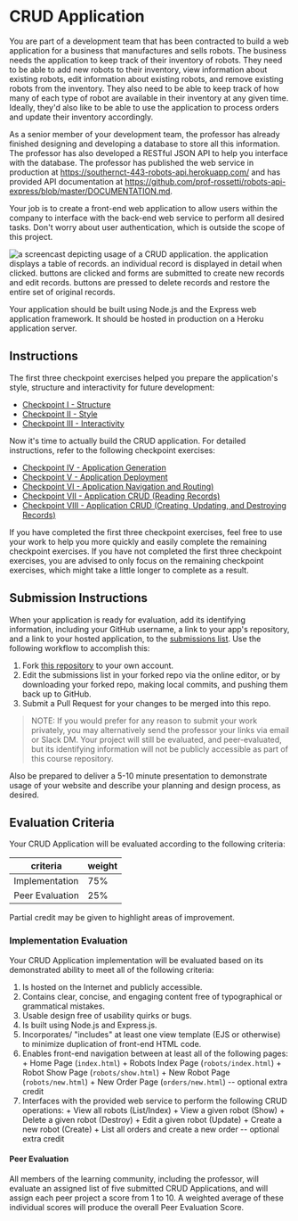 # CRUD Application

You are part of a development team that has been contracted to build a web application for a business that manufactures and sells robots. The business needs the application to keep track of their inventory of robots. They need to be able to add new robots to their inventory, view information about existing robots, edit information about existing robots, and remove existing robots from the inventory. They also need to be able to keep track of how many of each type of robot are available in their inventory at any given time. Ideally, they'd also like to be able to use the application to process orders and update their inventory accordingly.

As a senior member of your development team, the professor has already finished designing and developing a database to store all this information. The professor has also developed a RESTful JSON API to help you interface with the database. The professor has published the web service in production at https://southernct-443-robots-api.herokuapp.com/ and has provided API documentation at https://github.com/prof-rossetti/robots-api-express/blob/master/DOCUMENTATION.md.

Your job is to create a front-end web application to allow users within the company to interface with the back-end web service to perform all desired tasks. Don't worry about user authentication, which is outside the scope of this project.

![a screencast depicting usage of a CRUD application. the application displays a table of records. an individual record is displayed in detail when clicked. buttons are clicked and forms are submitted to create new records and edit records. buttons are pressed to delete records and restore the entire set of original records.](demo.gif)

Your application should be built using Node.js and the Express web application framework. It should be hosted in production on a Heroku application server.

## Instructions

The first three checkpoint exercises helped you prepare the application's style, structure and interactivity for future development:

  + [Checkpoint I - Structure](/projects/crud-application/checkpoints/structure/checkpoint.md)
  + [Checkpoint II - Style](/projects/crud-application/checkpoints/style/checkpoint.md)
  + [Checkpoint III - Interactivity](/projects/crud-application/checkpoints/interactivity/checkpoint.md)

Now it's time to actually build the CRUD application. For detailed instructions, refer to the following checkpoint exercises:

  + [Checkpoint IV - Application Generation](/projects/crud-application/checkpoints/app-generation/checkpoint.md)
  + [Checkpoint V - Application Deployment](/projects/crud-application/checkpoints/app-deployment/checkpoint.md)
  + [Checkpoint VI - Application Navigation and Routing)](/projects/crud-application/checkpoints/app-navigation/checkpoint.md)
  + [Checkpoint VII - Application CRUD (Reading Records)](/projects/crud-application/checkpoints/app-receiving-data/checkpoint.md)
  + [Checkpoint VIII - Application CRUD (Creating, Updating, and Destroying Records)](/projects/crud-application/checkpoints/app-receiving-data/checkpoint.md)

If you have completed the first three checkpoint exercises, feel free to use your work to help you more quickly and easily complete the remaining checkpoint exercises. If you have not completed the first three checkpoint exercises, you are advised to only focus on the remaining checkpoint exercises, which might take a little longer to complete as a result.

## Submission Instructions

When your application is ready for evaluation, add its identifying information, including your GitHub username, a link to your app's repository, and a link to your hosted application, to the [submissions list](submissions.md). Use the following workflow to accomplish this:

  1. Fork [this repository](https://github.com/SCSU-CSC-Department/201701-csc-443-01/) to your own account.
  2. Edit the submissions list in your forked repo via the online editor, or by downloading your forked repo, making local commits, and pushing them back up to GitHub.
  3. Submit a Pull Request for your changes to be merged into this repo.

> NOTE: If you would prefer for any reason to submit your work privately, you may alternatively send the professor your links via email or Slack DM. Your project will still be evaluated, and peer-evaluated, but its identifying information will not be publicly accessible as part of this course repository.

Also be prepared to deliver a 5-10 minute presentation to demonstrate usage of your website and describe your planning and design process, as desired.

## Evaluation Criteria

Your CRUD Application will be evaluated according to the following criteria:

criteria | weight
--- | ---
Implementation | 75%
Peer Evaluation | 25%

Partial credit may be given to highlight areas of improvement.

### Implementation Evaluation

Your CRUD Application implementation will be evaluated based on its demonstrated ability to meet all of the following criteria:

  1. Is hosted on the Internet and publicly accessible.
  1. Contains clear, concise, and engaging content free of typographical or grammatical mistakes.
  1. Usable design free of usability quirks or bugs.
  1. Is built using Node.js and Express.js.
  1. Incorporates/ "includes" at least one view template (EJS or otherwise) to minimize duplication of front-end HTML code.
  1. Enables front-end navigation between at least all of the following pages:
    + Home Page (`index.html`)
    + Robots Index Page (`robots/index.html`)
    + Robot Show Page (`robots/show.html`)
    + New Robot Page (`robots/new.html`)
    + New Order Page (`orders/new.html`) -- optional extra credit
  1. Interfaces with the provided web service to perform the following CRUD operations:
    + View all robots (List/Index)
    + View a given robot (Show)
    + Delete a given robot (Destroy)
    + Edit a given robot (Update)
    + Create a new robot (Create)
    + List all orders and create a new order -- optional extra credit

#### Peer Evaluation

All members of the learning community, including the professor, will evaluate an assigned list of five submitted CRUD Applications, and will assign each peer project a score from 1 to 10. A weighted average of these individual scores will produce the overall Peer Evaluation Score.
